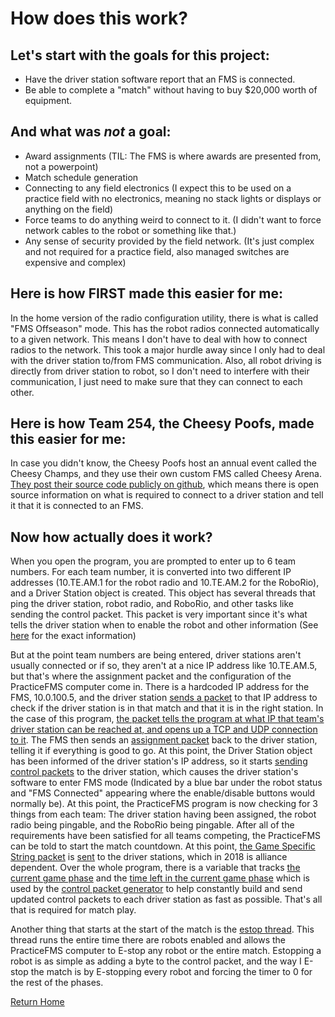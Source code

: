 # How does this work?

## Let's start with the goals for this project:
* Have the driver station software report that an FMS is connected.
* Be able to complete a "match" without having to buy $20,000 worth of equipment.

## And what was _not_ a goal:
* Award assignments (TIL: The FMS is where awards are presented from, not a powerpoint)
* Match schedule generation
* Connecting to any field electronics (I expect this to be used on a practice field with no electronics, meaning no stack lights or displays or anything on the field)
* Force teams to do anything weird to connect to it. (I didn't want to force network cables to the robot or something like that.)
* Any sense of security provided by the field network. (It's just complex and not required for a practice field, also managed switches are expensive and complex)

## Here is how FIRST made this easier for me:
In the home version of the radio configuration utility, there is what is called "FMS Offseason" mode. This has the robot radios connected automatically to a given network. This means I don't have to deal with how to connect radios to the network. This took a major hurdle away since I only had to deal with the driver station to/from FMS communication.
Also, all robot driving is directly from driver station to robot, so I don't need to interfere with their communication, I just need to make sure that they can connect to each other.

## Here is how Team 254, the Cheesy Poofs, made this easier for me:
In case you didn't know, the Cheesy Poofs host an annual event called the Cheesy Champs, and they use their own custom FMS called Cheesy Arena.
[They post their source code publicly on github](https://github.com/Team254/Cheesy-Arena), which means there is open source information on what is required to connect to a driver station and tell it that it is connected to an FMS.

## Now how actually does it work?
When you open the program, you are prompted to enter up to 6 team numbers. For each team number, it is converted into two different IP addresses (10.TE.AM.1 for the robot radio and 10.TE.AM.2 for the RoboRio), and a Driver Station object is created. This object has several threads that ping the driver station, robot radio, and RoboRio, and other tasks like sending the control packet. This packet is very important since it's what tells the driver station when to enable the robot and other information (See [here](https://github.com/MoSadie/PracticeFMS/blob/eb711122961ce81e93aee656db2f40d6dc7a0ade/PFMS/DriverStation.cs#L116-L170) for the exact information)

But at the point team numbers are being entered, driver stations aren't usually connected or if so, they aren't at a nice IP address like 10.TE.AM.5, but that's where the assignment packet and the configuration of the PracticeFMS computer come in. There is a hardcoded IP address for the FMS, 10.0.100.5, and the driver station [sends a packet](https://github.com/MoSadie/PracticeFMS/blob/eb711122961ce81e93aee656db2f40d6dc7a0ade/PFMS/Main.cs#L341-L353) to that IP address to check if the driver station is in that match and that it is in the right station. In the case of this program, [the packet tells the program at what IP that team's driver station can be reached at, and opens up a TCP and UDP connection to it](https://github.com/MoSadie/PracticeFMS/blob/eb711122961ce81e93aee656db2f40d6dc7a0ade/PFMS/DriverStation.cs#L94-L99). The FMS then sends an [assignment packet](https://github.com/MoSadie/PracticeFMS/blob/eb711122961ce81e93aee656db2f40d6dc7a0ade/PFMS/Main.cs#L375-L380) back to the driver station, telling it if everything is good to go. At this point, the Driver Station object has been informed of the driver station's IP address, so it starts [sending control packets](https://github.com/MoSadie/PracticeFMS/blob/eb711122961ce81e93aee656db2f40d6dc7a0ade/PFMS/DriverStation.cs#L172-L186) to the driver station, which causes the driver station's software to enter FMS mode (Indicated by a blue bar under the robot status and "FMS Connected" appearing where the enable/disable buttons would normally be). At this point, the PracticeFMS program is now checking for 3 things from each team: The driver station having been assigned, the robot radio being pingable, and the RoboRio being pingable. After all of the requirements have been satisfied for all teams competing, the PracticeFMS can be told to start the match countdown. At this point, [the Game Specific String packet](https://github.com/MoSadie/PracticeFMS/blob/eb711122961ce81e93aee656db2f40d6dc7a0ade/PFMS/DriverStation.cs#L188-L208) is [sent](https://github.com/MoSadie/PracticeFMS/blob/eb711122961ce81e93aee656db2f40d6dc7a0ade/PFMS/DriverStation.cs#L210-L217) to the driver stations, which in 2018 is alliance dependent.
Over the whole program, there is a variable that tracks [the current game phase](https://github.com/MoSadie/PracticeFMS/blob/eb711122961ce81e93aee656db2f40d6dc7a0ade/PFMS/Main.cs#L42) and the [time left in the current game phase](https://github.com/MoSadie/PracticeFMS/blob/eb711122961ce81e93aee656db2f40d6dc7a0ade/PFMS/Main.cs#L44) which is used by the [control packet generator](https://github.com/MoSadie/PracticeFMS/blob/eb711122961ce81e93aee656db2f40d6dc7a0ade/PFMS/DriverStation.cs#L116-L170) to help constantly build and send updated control packets to each driver station as fast as possible. That's all that is required for match play.

Another thing that starts at the start of the match is the [estop thread](https://github.com/MoSadie/PracticeFMS/blob/eb711122961ce81e93aee656db2f40d6dc7a0ade/PFMS/Main.cs#L77-L113). This thread runs the entire time there are robots enabled and allows the PracticeFMS computer to E-stop any robot or the entire match. Estopping a robot is as simple as adding a byte to the control packet, and the way I E-stop the match is by E-stopping every robot and forcing the timer to 0 for the rest of the phases.

[Return Home](index.md)